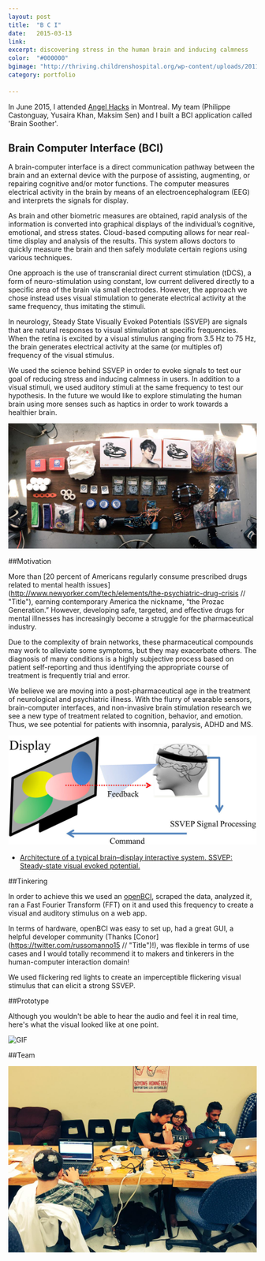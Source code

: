```yaml
---
layout: post
title:  "B C I"
date:   2015-03-13
link:   
excerpt: discovering stress in the human brain and inducing calmness
color:  "#000000"
bgimage: "http://thriving.childrenshospital.org/wp-content/uploads/2011/02/MRI-brain-scan.jpg"
category: portfolio

---
```


In June 2015, I attended [Angel Hacks](http://angelhack.com/hackathon/montreal-2015// "Title") in Montreal. My team (Philippe Castonguay, Yusaira Khan, Maksim Sen) and I built a BCI application called 'Brain Soother'. 

## Brain Computer Interface (BCI)

A brain-computer interface is a direct communication pathway between the brain and an external device with the purpose of assisting, augmenting, or repairing cognitive and/or motor functions.  The computer measures electrical activity in the brain by means of an electroencephalogram (EEG) and interprets the signals for display.

As brain and other biometric measures are obtained, rapid analysis of the information is converted into graphical displays of the individual’s cognitive, emotional, and stress states. Cloud-based computing allows for near real-time display and analysis of the results. This system allows doctors to quickly measure the brain and then safely modulate certain regions using various techniques.

One approach is the use of transcranial direct current stimulation (tDCS), a form of neuro-stimulation using constant, low current delivered directly to a specific area of the brain via small electrodes. However, the approach we chose instead uses visual stimulation to generate electrical activity at the same frequency, thus imitating the stimuli.

In neurology, Steady State Visually Evoked Potentials (SSVEP) are signals that are natural responses to visual stimulation at specific frequencies. When the retina is excited by a visual stimulus ranging from 3.5 Hz to 75 Hz, the brain generates electrical activity at the same (or multiples of) frequency of the visual stimulus.

We used the science behind SSVEP in order to evoke signals to test our goal of reducing stress and inducing calmness in users. In addition to a visual stimuli, we used auditory stimuli at the same frequency to test our hypothesis. In the future we would like to explore stimulating the human brain using more senses such as haptics in order to work towards a healthier brain.


![Hackathon](/assets/bci_devices.jpg)


##Motivation

More than [20 percent of Americans regularly consume prescribed drugs related to mental health issues](http://www.newyorker.com/tech/elements/the-psychiatric-drug-crisis // "Title"), earning contemporary America the nickname, “the Prozac Generation.”  However, developing safe, targeted, and effective drugs for mental illnesses has increasingly become a struggle for the pharmaceutical industry.

Due to the complexity of brain networks, these pharmaceutical compounds may work to alleviate some symptoms, but they may exacerbate others. The diagnosis of many conditions is a highly subjective process based on patient self-reporting and thus identifying the appropriate course of treatment is frequently trial and error.

We believe we are moving into a post-pharmaceutical age in the treatment of neurological and psychiatric illness. With the flurry of wearable sensors, brain-computer interfaces, and non-invasive brain stimulation research we see a new type of treatment related to cognition, behavior, and emotion. Thus, we see potential for patients with insomnia, paralysis, ADHD and MS.


![SSVEP](/assets/SSVEP.jpg)
- [Architecture of a typical brain–display interactive system. SSVEP: Steady-state visual evoked potential.](http://spie.org/x113409.xml// "Title")

##Tinkering


In order to achieve this we used an [openBCI](http://www.openbci.com// "Title"), scraped the data, analyzed it, ran a Fast Fourier Transform (FFT) on it and used this frequency to create a visual and auditory stimulus on a web app. 

In terms of hardware, openBCI was easy to set up, had a great GUI, a helpful developer community (Thanks [Conor](https://twitter.com/russomanno15 // "Title")!), was flexible in terms of use cases and I would totally recommend it to makers and tinkerers in the human-computer interaction domain! 

We used flickering red lights to create an imperceptible flickering visual stimulus that can elicit a strong SSVEP. 

##Prototype

Although you wouldn't be able to hear the audio and feel it in real time, here's what the visual looked like at one point.

![GIF](http://i.imgur.com/UuubiLp.gif)

##Team

![Team](/assets/teambci.jpg)
